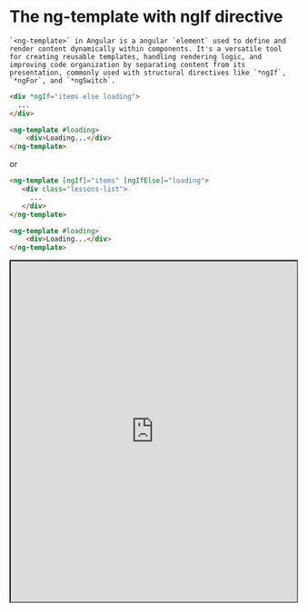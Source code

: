 # The ng-template with ngIf directive

```admonish note
`<ng-template>` in Angular is a angular `element` used to define and render content dynamically within components. It's a versatile tool for creating reusable templates, handling rendering logic, and improving code organization by separating content from its presentation, commonly used with structural directives like `*ngIf`, `*ngFor`, and `*ngSwitch`.
```

```html
<div *ngIf="items else loading">
  ... 
</div>

<ng-template #loading>
    <div>Loading...</div>
</ng-template>
```

or 

```html
<ng-template [ngIf]="items" [ngIfElse]="loading">
   <div class="lessons-list">
     ... 
   </div>
</ng-template>

<ng-template #loading>
    <div>Loading...</div>
</ng-template>
```
[<iframe width="100%" height="600px" src="https://stackblitz.com/edit/angular-ng-template-with-ngif-directive?embed=1&file=src%2Fmain.ts"></iframe>]()